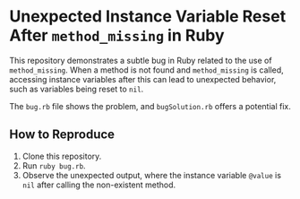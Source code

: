 # Unexpected Instance Variable Reset After `method_missing` in Ruby

This repository demonstrates a subtle bug in Ruby related to the use of `method_missing`.  When a method is not found and `method_missing` is called, accessing instance variables after this can lead to unexpected behavior, such as variables being reset to `nil`.

The `bug.rb` file shows the problem, and `bugSolution.rb` offers a potential fix.

## How to Reproduce

1. Clone this repository.
2. Run `ruby bug.rb`.
3. Observe the unexpected output, where the instance variable `@value` is `nil` after calling the non-existent method.